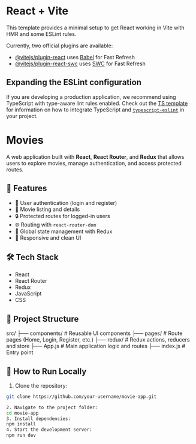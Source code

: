 # React + Vite

This template provides a minimal setup to get React working in Vite with HMR and some ESLint rules.

Currently, two official plugins are available:

- [@vitejs/plugin-react](https://github.com/vitejs/vite-plugin-react/blob/main/packages/plugin-react) uses [Babel](https://babeljs.io/) for Fast Refresh
- [@vitejs/plugin-react-swc](https://github.com/vitejs/vite-plugin-react/blob/main/packages/plugin-react-swc) uses [SWC](https://swc.rs/) for Fast Refresh

## Expanding the ESLint configuration

If you are developing a production application, we recommend using TypeScript with type-aware lint rules enabled. Check out the [TS template](https://github.com/vitejs/vite/tree/main/packages/create-vite/template-react-ts) for information on how to integrate TypeScript and [`typescript-eslint`](https://typescript-eslint.io) in your project.

# Movies
A web application built with **React**, **React Router**, and **Redux** that allows users to explore movies, manage authentication, and access protected routes.

## 🚀 Features
- 🔐 User authentication (login and register)
- 🎥 Movie listing and details
- 🔒 Protected routes for logged-in users
- 🌐 Routing with `react-router-dom`
- 🧠 Global state management with Redux
- 💅 Responsive and clean UI

## 🛠️ Tech Stack
- React
- React Router
- Redux
- JavaScript
- CSS

## 📂 Project Structure
src/
├── components/ # Reusable UI components
├── pages/ # Route pages (Home, Login, Register, etc.)
├── redux/ # Redux actions, reducers and store
├── App.js # Main application logic and routes
├── index.js # Entry point

## 🧪 How to Run Locally
1. Clone the repository:
```bash
git clone https://github.com/your-username/movie-app.git

2. Navigate to the project folder:
cd movie-app
3. Install dependencies:
npm install
4. Start the development server:
npm run dev
